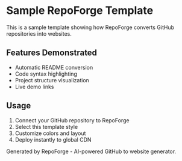 # Sample RepoForge Template

This is a sample template showing how RepoForge converts GitHub repositories into websites.

## Features Demonstrated

- Automatic README conversion
- Code syntax highlighting
- Project structure visualization
- Live demo links

## Usage

1. Connect your GitHub repository to RepoForge
2. Select this template style
3. Customize colors and layout
4. Deploy instantly to global CDN

Generated by RepoForge - AI-powered GitHub to website generator.
